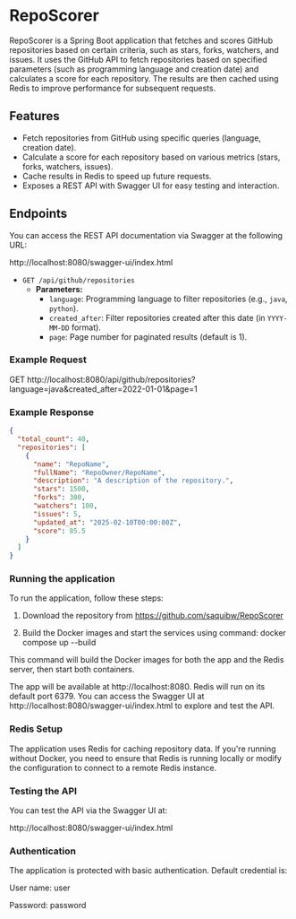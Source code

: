 # RepoScorer

RepoScorer is a Spring Boot application that fetches and scores GitHub repositories based on certain criteria, such as stars, forks, watchers, and issues. It uses the GitHub API to fetch repositories based on specified parameters (such as programming language and creation date) and calculates a score for each repository. The results are then cached using Redis to improve performance for subsequent requests.

## Features

- Fetch repositories from GitHub using specific queries (language, creation date).
- Calculate a score for each repository based on various metrics (stars, forks, watchers, issues).
- Cache results in Redis to speed up future requests.
- Exposes a REST API with Swagger UI for easy testing and interaction.

## Endpoints

You can access the REST API documentation via Swagger at the following URL:

http://localhost:8080/swagger-ui/index.html

- `GET /api/github/repositories`
    - **Parameters:**
      - `language`: Programming language to filter repositories (e.g., `java`, `python`).
      - `created_after`: Filter repositories created after this date (in `YYYY-MM-DD` format).
      - `page`: Page number for paginated results (default is 1).
      
### Example Request

GET http://localhost:8080/api/github/repositories?language=java&created_after=2022-01-01&page=1

### Example Response

```json
{
  "total_count": 40,
  "repositories": [
    {
      "name": "RepoName",
      "fullName": "RepoOwner/RepoName",
      "description": "A description of the repository.",
      "stars": 1500,
      "forks": 300,
      "watchers": 100,
      "issues": 5,
      "updated_at": "2025-02-10T00:00:00Z",
      "score": 85.5
    }
  ]
}
```


### Running the application
To run the application, follow these steps:

1. Download the repository from https://github.com/saquibw/RepoScorer

2. Build the Docker images and start the services using command: docker compose up --build

This command will build the Docker images for both the app and the Redis server, then start both containers.

The app will be available at http://localhost:8080.
Redis will run on its default port 6379.
You can access the Swagger UI at http://localhost:8080/swagger-ui/index.html to explore and test the API.


### Redis Setup
The application uses Redis for caching repository data. If you're running without Docker, you need to ensure that Redis is running locally or modify the configuration to connect to a remote Redis instance.

### Testing the API
You can test the API via the Swagger UI at:

http://localhost:8080/swagger-ui/index.html

### Authentication
The application is protected with basic authentication. Default credential is:

User name: user

Password: password
